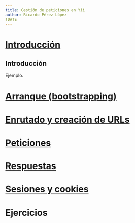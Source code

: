 ```yaml
---
title: Gestión de peticiones en Yii
author: Ricardo Pérez López
!DATE
---
```


# [Introducción](http://www.yiiframework.com/doc-2.0/guide-runtime-overview.html)

## Introducción

Ejemplo.

# [Arranque (bootstrapping)](http://www.yiiframework.com/doc-2.0/guide-runtime-bootstrapping.html)

# [Enrutado y creación de URLs](http://www.yiiframework.com/doc-2.0/guide-runtime-routing.html)

# [Peticiones](http://www.yiiframework.com/doc-2.0/guide-runtime-requests.html)

# [Respuestas](http://www.yiiframework.com/doc-2.0/guide-runtime-responses.html)

# [Sesiones y cookies](http://www.yiiframework.com/doc-2.0/guide-runtime-sessions-cookies.html)

# Ejercicios
